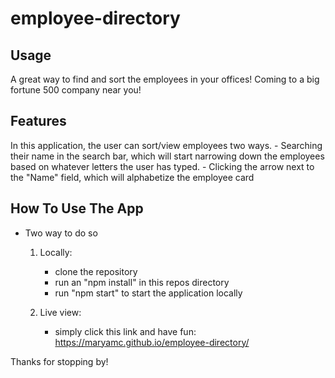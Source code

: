 # employee-directory

## Usage 
A great way to find and sort the employees in your offices! Coming to a big fortune 500 company near you!

## Features
In this application, the user can sort/view employees two ways.
    - Searching their name in the search bar, which will start narrowing down the employees based on whatever letters the user has typed.
    - Clicking the arrow next to the "Name" field, which will alphabetize the employee card

## How To Use The App
- Two way to do so
    1. Locally:
        - clone the repository
        - run an "npm install" in this repos directory
        - run "npm start" to start the application locally

    2. Live view:
        - simply click this link and have fun: https://maryamc.github.io/employee-directory/


Thanks for stopping by!


